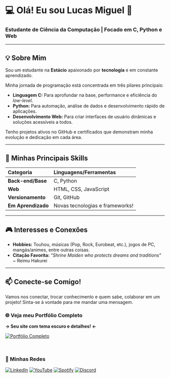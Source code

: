 # 💻 Olá! Eu sou Lucas Miguel 👋

### Estudante de Ciência da Computação | Focado em C, Python e Web

---

## 💡 Sobre Mim

Sou um estudante na **Estácio** apaixonado por **tecnologia** e em constante aprendizado.

Minha jornada de programação está concentrada em três pilares principais:

- **Linguagem C:** Para aprofundar na base, performance e eficiência do *low-level*.
- **Python:** Para automação, análise de dados e desenvolvimento rápido de aplicações.
- **Desenvolvimento Web:** Para criar interfaces de usuário dinâmicas e soluções acessíveis a todos.

Tenho projetos ativos no GitHub e certificados que demonstram minha evolução e dedicação em cada área.

---

## 🚀 Minhas Principais Skills

| Categoria | Linguagens/Ferramentas |
| :--- | :--- |
| **Back-end/Base** | C, Python |
| **Web** | HTML, CSS, JavaScript |
| **Versionamento** | Git, GitHub |
| **Em Aprendizado** | Novas tecnologias e frameworks! |

---

## 🎮 Interesses e Conexões

- **Hobbies:** Touhou, músicas (Pop, Rock, Eurobeat, etc.), jogos de PC, mangás/animes, entre outras coisas.
- **Citação Favorita:** *"Shrine Maiden who protects dreams and traditions"* ~ Reimu Hakurei

---

## 📫 Conecte-se Comigo!

Vamos nos conectar, trocar conhecimento e quem sabe, colaborar em um projeto! Sinta-se à vontade para me mandar uma mensagem.

### 🌐 Veja meu Portfólio Completo

**-> Seu site com tema escuro e detalhes! <-**

[![Portfólio Completo](https://img.shields.io/badge/Portfólio%20Completo-Página%20Pessoal-e94560?style=for-the-badge&logo=github&logoColor=white)](https://shinylucasin.github.io/shinylucasin-pages)

<br>

### 🤝 Minhas Redes

[![LinkedIn](https://img.shields.io/badge/LinkedIn-0077B5?style=for-the-badge&logo=linkedin&logoColor=white)](https://www.linkedin.com/in/lucas-miguel-rocha-silva-378276366/)
[![YouTube](https://img.shields.io/badge/YouTube-FF0000?style=for-the-badge&logo=youtube&logoColor=white)](https://www.youtube.com/c/LucasinXablau)
[![Spotify](https://img.shields.io/badge/Spotify-1ED760?style=for-the-badge&logo=spotify&logoColor=white)](https://open.spotify.com/user/efvf8l4lxkdmw14d29dlsnw6w?si=f44f70fc183f45b3)
[![Discord](https://img.shields.io/badge/Discord-5865F2?style=for-the-badge&logo=discord&logoColor=white)](https://discord.gg/E2csXY2aCq)

